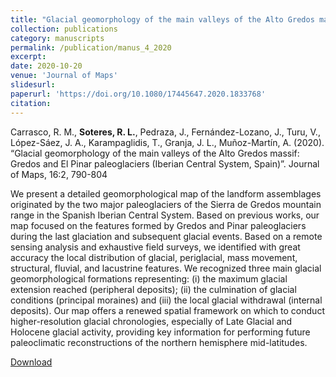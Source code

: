 ```yaml
---
title: "Glacial geomorphology of the main valleys of the Alto Gredos massif: Gredos and El Pinar paleoglaciers (Iberian Central System, Spain)"
collection: publications
category: manuscripts
permalink: /publication/manus_4_2020
excerpt:
date: 2020-10-20
venue: 'Journal of Maps'
slidesurl: 
paperurl: 'https://doi.org/10.1080/17445647.2020.1833768'
citation: 
---
```


Carrasco, R. M., **Soteres, R. L.**, Pedraza, J., Fernández-Lozano, J., Turu, V., López-Sáez, J. A., Karampaglidis, T., Granja, J. L., Muñoz-Martín, A. (2020). “Glacial geomorphology of the main valleys of the Alto Gredos massif: Gredos and El Pinar paleoglaciers (Iberian Central System, Spain)”. Journal of Maps, 16:2, 790-804

We present a detailed geomorphological map of the landform assemblages originated by the two
major paleoglaciers of the Sierra de Gredos mountain range in the Spanish Iberian Central System.
Based on previous works, our map focused on the features formed by Gredos and Pinar
paleoglaciers during the last glaciation and subsequent glacial events. Based on a remote
sensing analysis and exhaustive field surveys, we identified with great accuracy the local
distribution of glacial, periglacial, mass movement, structural, fluvial, and lacustrine features. We
recognized three main glacial geomorphological formations representing: (i) the maximum
glacial extension reached (peripheral deposits); (ii) the culmination of glacial conditions
(principal moraines) and (iii) the local glacial withdrawal (internal deposits). Our map offers a
renewed spatial framework on which to conduct higher-resolution glacial chronologies,
especially of Late Glacial and Holocene glacial activity, providing key information for performing
future paleoclimatic reconstructions of the northern hemisphere mid-latitudes.

[Download](https://www.tandfonline.com/doi/full/10.1080/17445647.2020.1833768)
